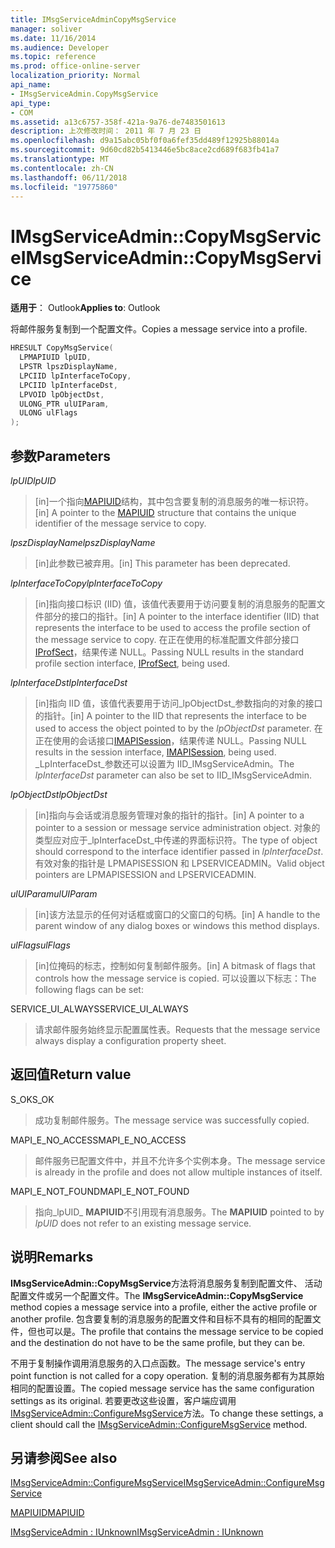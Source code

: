 ```yaml
---
title: IMsgServiceAdminCopyMsgService
manager: soliver
ms.date: 11/16/2014
ms.audience: Developer
ms.topic: reference
ms.prod: office-online-server
localization_priority: Normal
api_name:
- IMsgServiceAdmin.CopyMsgService
api_type:
- COM
ms.assetid: a13c6757-358f-421a-9a76-de7483501613
description: 上次修改时间： 2011 年 7 月 23 日
ms.openlocfilehash: d9a15abc05bf0f0a6fef35dd489f12925b88014a
ms.sourcegitcommit: 9d60cd82b5413446e5bc8ace2cd689f683fb41a7
ms.translationtype: MT
ms.contentlocale: zh-CN
ms.lasthandoff: 06/11/2018
ms.locfileid: "19775860"
---
```

# <a name="imsgserviceadmincopymsgservice"></a><span data-ttu-id="689f6-103">IMsgServiceAdmin::CopyMsgService</span><span class="sxs-lookup"><span data-stu-id="689f6-103">IMsgServiceAdmin::CopyMsgService</span></span>

  
  
<span data-ttu-id="689f6-104">**适用于**： Outlook</span><span class="sxs-lookup"><span data-stu-id="689f6-104">**Applies to**: Outlook</span></span> 
  
<span data-ttu-id="689f6-105">将邮件服务复制到一个配置文件。</span><span class="sxs-lookup"><span data-stu-id="689f6-105">Copies a message service into a profile.</span></span> 
  
```cpp
HRESULT CopyMsgService(
  LPMAPIUID lpUID,
  LPSTR lpszDisplayName,
  LPCIID lpInterfaceToCopy,
  LPCIID lpInterfaceDst,
  LPVOID lpObjectDst,
  ULONG_PTR ulUIParam,
  ULONG ulFlags
);
```

## <a name="parameters"></a><span data-ttu-id="689f6-106">参数</span><span class="sxs-lookup"><span data-stu-id="689f6-106">Parameters</span></span>

 <span data-ttu-id="689f6-107">_lpUID_</span><span class="sxs-lookup"><span data-stu-id="689f6-107">_lpUID_</span></span>
  
> <span data-ttu-id="689f6-108">[in]一个指向[MAPIUID](mapiuid.md)结构，其中包含要复制的消息服务的唯一标识符。</span><span class="sxs-lookup"><span data-stu-id="689f6-108">[in] A pointer to the [MAPIUID](mapiuid.md) structure that contains the unique identifier of the message service to copy.</span></span> 
    
 <span data-ttu-id="689f6-109">_lpszDisplayName_</span><span class="sxs-lookup"><span data-stu-id="689f6-109">_lpszDisplayName_</span></span>
  
> <span data-ttu-id="689f6-110">[in]此参数已被弃用。</span><span class="sxs-lookup"><span data-stu-id="689f6-110">[in] This parameter has been deprecated.</span></span> 
    
 <span data-ttu-id="689f6-111">_lpInterfaceToCopy_</span><span class="sxs-lookup"><span data-stu-id="689f6-111">_lpInterfaceToCopy_</span></span>
  
> <span data-ttu-id="689f6-112">[in]指向接口标识 (IID) 值，该值代表要用于访问要复制的消息服务的配置文件部分的接口的指针。</span><span class="sxs-lookup"><span data-stu-id="689f6-112">[in] A pointer to the interface identifier (IID) that represents the interface to be used to access the profile section of the message service to copy.</span></span> <span data-ttu-id="689f6-113">在正在使用的标准配置文件部分接口[IProfSect](iprofsectimapiprop.md)，结果传递 NULL。</span><span class="sxs-lookup"><span data-stu-id="689f6-113">Passing NULL results in the standard profile section interface, [IProfSect](iprofsectimapiprop.md), being used.</span></span>
    
 <span data-ttu-id="689f6-114">_lpInterfaceDst_</span><span class="sxs-lookup"><span data-stu-id="689f6-114">_lpInterfaceDst_</span></span>
  
> <span data-ttu-id="689f6-115">[in]指向 IID 值，该值代表要用于访问_lpObjectDst_参数指向的对象的接口的指针。</span><span class="sxs-lookup"><span data-stu-id="689f6-115">[in] A pointer to the IID that represents the interface to be used to access the object pointed to by the  _lpObjectDst_ parameter.</span></span> <span data-ttu-id="689f6-116">在正在使用的会话接口[IMAPISession](imapisessioniunknown.md)，结果传递 NULL。</span><span class="sxs-lookup"><span data-stu-id="689f6-116">Passing NULL results in the session interface, [IMAPISession](imapisessioniunknown.md), being used.</span></span> <span data-ttu-id="689f6-117">_LpInterfaceDst_参数还可以设置为 IID_IMsgServiceAdmin。</span><span class="sxs-lookup"><span data-stu-id="689f6-117">The  _lpInterfaceDst_ parameter can also be set to IID_IMsgServiceAdmin.</span></span> 
    
 <span data-ttu-id="689f6-118">_lpObjectDst_</span><span class="sxs-lookup"><span data-stu-id="689f6-118">_lpObjectDst_</span></span>
  
> <span data-ttu-id="689f6-119">[in]指向与会话或消息服务管理对象的指针的指针。</span><span class="sxs-lookup"><span data-stu-id="689f6-119">[in] A pointer to a pointer to a session or message service administration object.</span></span> <span data-ttu-id="689f6-120">对象的类型应对应于_lpInterfaceDst_中传递的界面标识符。</span><span class="sxs-lookup"><span data-stu-id="689f6-120">The type of object should correspond to the interface identifier passed in  _lpInterfaceDst_.</span></span> <span data-ttu-id="689f6-121">有效对象的指针是 LPMAPISESSION 和 LPSERVICEADMIN。</span><span class="sxs-lookup"><span data-stu-id="689f6-121">Valid object pointers are LPMAPISESSION and LPSERVICEADMIN.</span></span>
    
 <span data-ttu-id="689f6-122">_ulUIParam_</span><span class="sxs-lookup"><span data-stu-id="689f6-122">_ulUIParam_</span></span>
  
> <span data-ttu-id="689f6-123">[in]该方法显示的任何对话框或窗口的父窗口的句柄。</span><span class="sxs-lookup"><span data-stu-id="689f6-123">[in] A handle to the parent window of any dialog boxes or windows this method displays.</span></span>
    
 <span data-ttu-id="689f6-124">_ulFlags_</span><span class="sxs-lookup"><span data-stu-id="689f6-124">_ulFlags_</span></span>
  
> <span data-ttu-id="689f6-125">[in]位掩码的标志，控制如何复制邮件服务。</span><span class="sxs-lookup"><span data-stu-id="689f6-125">[in] A bitmask of flags that controls how the message service is copied.</span></span> <span data-ttu-id="689f6-126">可以设置以下标志：</span><span class="sxs-lookup"><span data-stu-id="689f6-126">The following flags can be set:</span></span>
    
<span data-ttu-id="689f6-127">SERVICE_UI_ALWAYS</span><span class="sxs-lookup"><span data-stu-id="689f6-127">SERVICE_UI_ALWAYS</span></span> 
  
> <span data-ttu-id="689f6-128">请求邮件服务始终显示配置属性表。</span><span class="sxs-lookup"><span data-stu-id="689f6-128">Requests that the message service always display a configuration property sheet.</span></span>
    
## <a name="return-value"></a><span data-ttu-id="689f6-129">返回值</span><span class="sxs-lookup"><span data-stu-id="689f6-129">Return value</span></span>

<span data-ttu-id="689f6-130">S_OK</span><span class="sxs-lookup"><span data-stu-id="689f6-130">S_OK</span></span> 
  
> <span data-ttu-id="689f6-131">成功复制邮件服务。</span><span class="sxs-lookup"><span data-stu-id="689f6-131">The message service was successfully copied.</span></span>
    
<span data-ttu-id="689f6-132">MAPI_E_NO_ACCESS</span><span class="sxs-lookup"><span data-stu-id="689f6-132">MAPI_E_NO_ACCESS</span></span> 
  
> <span data-ttu-id="689f6-133">邮件服务已配置文件中，并且不允许多个实例本身。</span><span class="sxs-lookup"><span data-stu-id="689f6-133">The message service is already in the profile and does not allow multiple instances of itself.</span></span>
    
<span data-ttu-id="689f6-134">MAPI_E_NOT_FOUND</span><span class="sxs-lookup"><span data-stu-id="689f6-134">MAPI_E_NOT_FOUND</span></span> 
  
> <span data-ttu-id="689f6-135">指向_lpUID_ **MAPIUID**不引用现有消息服务。</span><span class="sxs-lookup"><span data-stu-id="689f6-135">The **MAPIUID** pointed to by  _lpUID_ does not refer to an existing message service.</span></span> 
    
## <a name="remarks"></a><span data-ttu-id="689f6-136">说明</span><span class="sxs-lookup"><span data-stu-id="689f6-136">Remarks</span></span>

<span data-ttu-id="689f6-137">**IMsgServiceAdmin::CopyMsgService**方法将消息服务复制到配置文件、 活动配置文件或另一个配置文件。</span><span class="sxs-lookup"><span data-stu-id="689f6-137">The **IMsgServiceAdmin::CopyMsgService** method copies a message service into a profile, either the active profile or another profile.</span></span> <span data-ttu-id="689f6-138">包含要复制的消息服务的配置文件和目标不具有的相同的配置文件，但也可以是。</span><span class="sxs-lookup"><span data-stu-id="689f6-138">The profile that contains the message service to be copied and the destination do not have to be the same profile, but they can be.</span></span> 
  
<span data-ttu-id="689f6-139">不用于复制操作调用消息服务的入口点函数。</span><span class="sxs-lookup"><span data-stu-id="689f6-139">The message service's entry point function is not called for a copy operation.</span></span> <span data-ttu-id="689f6-140">复制的消息服务都有为其原始相同的配置设置。</span><span class="sxs-lookup"><span data-stu-id="689f6-140">The copied message service has the same configuration settings as its original.</span></span> <span data-ttu-id="689f6-141">若要更改这些设置，客户端应调用[IMsgServiceAdmin::ConfigureMsgService](imsgserviceadmin-configuremsgservice.md)方法。</span><span class="sxs-lookup"><span data-stu-id="689f6-141">To change these settings, a client should call the [IMsgServiceAdmin::ConfigureMsgService](imsgserviceadmin-configuremsgservice.md) method.</span></span> 
  
## <a name="see-also"></a><span data-ttu-id="689f6-142">另请参阅</span><span class="sxs-lookup"><span data-stu-id="689f6-142">See also</span></span>



[<span data-ttu-id="689f6-143">IMsgServiceAdmin::ConfigureMsgService</span><span class="sxs-lookup"><span data-stu-id="689f6-143">IMsgServiceAdmin::ConfigureMsgService</span></span>](imsgserviceadmin-configuremsgservice.md)
  
[<span data-ttu-id="689f6-144">MAPIUID</span><span class="sxs-lookup"><span data-stu-id="689f6-144">MAPIUID</span></span>](mapiuid.md)
  
[<span data-ttu-id="689f6-145">IMsgServiceAdmin : IUnknown</span><span class="sxs-lookup"><span data-stu-id="689f6-145">IMsgServiceAdmin : IUnknown</span></span>](imsgserviceadminiunknown.md)

